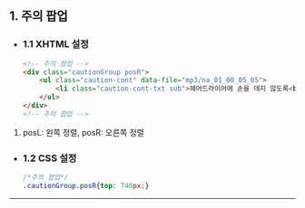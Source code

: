## 1. 주의 팝업

* ### 1.1 XHTML 설정
    ```html
    <!-- 주의 팝업 -->
    <div class="cautionGroup posR">
        <ul class="caution-cont" data-file="mp3/na_01_00_05_05">
            <li class="caution-cont-txt sub">헤어드라이어에 손을 데지 않도록<br/>안전 장갑을 착용해요.</li>
        </ul>
    </div>
    <!-- 주의 팝업 -->
    ```
1. posL: 왼쪽 정렬, posR: 오른쪽 정렬

* ### 1.2 CSS 설정
    ```css
    /*주의 팝업*/
    .cautionGroup.posR{top: 740px;}
    ```
***











